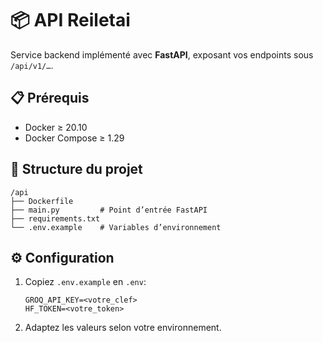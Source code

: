 # 📦 API Reiletai

Service backend implémenté avec **FastAPI**, exposant vos endpoints sous `/api/v1/…`.

## 📋 Prérequis

- Docker ≥ 20.10
- Docker Compose ≥ 1.29

## 📂 Structure du projet

```
/api
├── Dockerfile
├── main.py         # Point d’entrée FastAPI
├── requirements.txt
└── .env.example    # Variables d’environnement
```

## ⚙️ Configuration

1. Copiez `.env.example` en `.env`:
   ```env
   GROQ_API_KEY=<votre_clef>
   HF_TOKEN=<votre_token>
   ```
2. Adaptez les valeurs selon votre environnement.